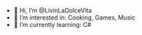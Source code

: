 - 👋 Hi, I’m @LivinLaDolceVita
- 👀 I’m interested in:  Cooking, Games, Music
- 🌱 I’m currently learning:  C#


<!---
LivinLaDolceVita/LivinLaDolceVita is a ✨ special ✨ repository because its `README.md` (this file) appears on your GitHub profile.
You can click the Preview link to take a look at your changes.
--->

